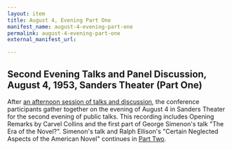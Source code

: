 ```yaml
---
layout: item
title: August 4, Evening Part One
manifest_name: august-4-evening-part-one
permalink: august-4-evening-part-one
external_manifest_url: 

---
```

## Second Evening Talks and Panel Discussion, August 4, 1953, Sanders Theater (Part One)
After <a href="https://tanyaclement.github.io/harvard1953/august-4-afternoon-part-one">an afternoon session of talks and discussion</a>, the conference participants gather together on the evening of August 4 in Sanders Theater for the second evening of public talks. This recording includes Opening Remarks by Carvel Collins and the first part of George Simenon's talk "The Era of the Novel?". Simenon's talk and  Ralph Ellison's "Certain Neglected Aspects of the American Novel" continues in <a href="https://tanyaclement.github.io/harvard1953/august-4-evening-part-two">Part Two</a>.
